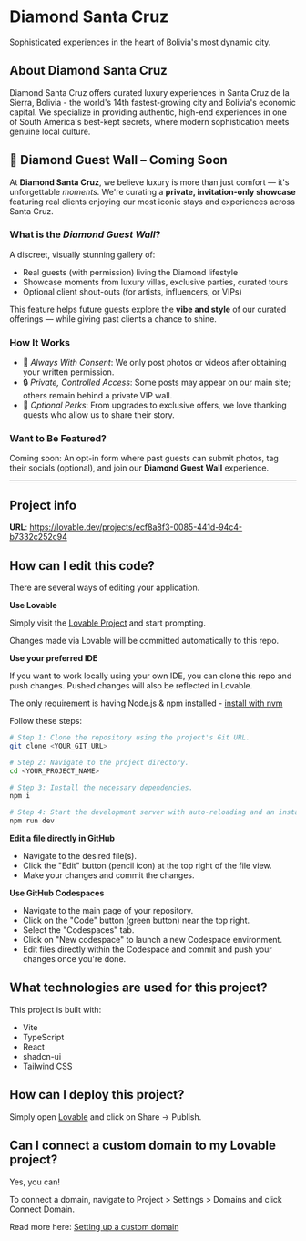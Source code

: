 # Diamond Santa Cruz

Sophisticated experiences in the heart of Bolivia's most dynamic city.

## About Diamond Santa Cruz

Diamond Santa Cruz offers curated luxury experiences in Santa Cruz de la Sierra, Bolivia - the world's 14th fastest-growing city and Bolivia's economic capital. We specialize in providing authentic, high-end experiences in one of South America's best-kept secrets, where modern sophistication meets genuine local culture.

## 💎 Diamond Guest Wall – Coming Soon

At **Diamond Santa Cruz**, we believe luxury is more than just comfort — it's unforgettable *moments*. We're curating a **private, invitation-only showcase** featuring real clients enjoying our most iconic stays and experiences across Santa Cruz.

### What is the *Diamond Guest Wall*?

A discreet, visually stunning gallery of:

* Real guests (with permission) living the Diamond lifestyle
* Showcase moments from luxury villas, exclusive parties, curated tours
* Optional client shout-outs (for artists, influencers, or VIPs)

This feature helps future guests explore the **vibe and style** of our curated offerings — while giving past clients a chance to shine.

### How It Works

* 💬 *Always With Consent*: We only post photos or videos after obtaining your written permission.
* 🔒 *Private, Controlled Access*: Some posts may appear on our main site; others remain behind a private VIP wall.
* 🎁 *Optional Perks*: From upgrades to exclusive offers, we love thanking guests who allow us to share their story.

### Want to Be Featured?

Coming soon: An opt-in form where past guests can submit photos, tag their socials (optional), and join our **Diamond Guest Wall** experience.

---

## Project info

**URL**: https://lovable.dev/projects/ecf8a8f3-0085-441d-94c4-b7332c252c94

## How can I edit this code?

There are several ways of editing your application.

**Use Lovable**

Simply visit the [Lovable Project](https://lovable.dev/projects/ecf8a8f3-0085-441d-94c4-b7332c252c94) and start prompting.

Changes made via Lovable will be committed automatically to this repo.

**Use your preferred IDE**

If you want to work locally using your own IDE, you can clone this repo and push changes. Pushed changes will also be reflected in Lovable.

The only requirement is having Node.js & npm installed - [install with nvm](https://github.com/nvm-sh/nvm#installing-and-updating)

Follow these steps:

```sh
# Step 1: Clone the repository using the project's Git URL.
git clone <YOUR_GIT_URL>

# Step 2: Navigate to the project directory.
cd <YOUR_PROJECT_NAME>

# Step 3: Install the necessary dependencies.
npm i

# Step 4: Start the development server with auto-reloading and an instant preview.
npm run dev
```

**Edit a file directly in GitHub**

- Navigate to the desired file(s).
- Click the "Edit" button (pencil icon) at the top right of the file view.
- Make your changes and commit the changes.

**Use GitHub Codespaces**

- Navigate to the main page of your repository.
- Click on the "Code" button (green button) near the top right.
- Select the "Codespaces" tab.
- Click on "New codespace" to launch a new Codespace environment.
- Edit files directly within the Codespace and commit and push your changes once you're done.

## What technologies are used for this project?

This project is built with:

- Vite
- TypeScript
- React
- shadcn-ui
- Tailwind CSS

## How can I deploy this project?

Simply open [Lovable](https://lovable.dev/projects/ecf8a8f3-0085-441d-94c4-b7332c252c94) and click on Share -> Publish.

## Can I connect a custom domain to my Lovable project?

Yes, you can!

To connect a domain, navigate to Project > Settings > Domains and click Connect Domain.

Read more here: [Setting up a custom domain](https://docs.lovable.dev/tips-tricks/custom-domain#step-by-step-guide)
